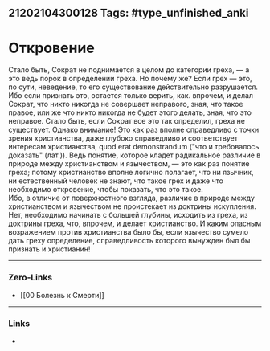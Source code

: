 21202104300128
Tags: #type_unfinished_anki
---
# Откровение

Стало быть, Сократ не поднимается в целом до категории греха, — а это ведь порок в определении греха. Но почему же? Если грех — это, по сути, неведение, то его существование действительно разрушается. Ибо если признать это, остается только верить, как. впрочем, и делал Сократ, что никто никогда не совершает неправого, зная, что такое правое, или же что никто никогда не будет этого делать, зная, что это неправое. Стало быть, если Сократ все это так определил, греха не существует. Однако внимание! Это как раз вполне справедливо с точки зрения христианства, даже глубоко справедливо и соответствует интересам христианства, quod erat demonstrandum ("что и требовалось доказать" (лат.)). Ведь понятие, которое кладет радикальное различие в природе между христианством и язычеством, — это как раз понятие греха; потому христианство вполне логично полагает, что ни язычник, ни естественный человек не знают, что такое грех и даже что необходимо откровение, чтобы показать, что это такое.<br>Ибо, в отличие от поверхностного взгляда, различие в природе между христианством и язычеством не проистекает из доктрины искупления. Нет, необходимо начинать с большей глубины, исходить из греха, из доктрины греха, что, впрочем, и делает христианство. И каким опасным возражением против христианства было бы, если язычество сумело дать греху определение, справедливость которого вынужден был бы признать и христианин!

---
### Zero-Links
- [[00 Болезнь к Смерти]]
---
### Links
-